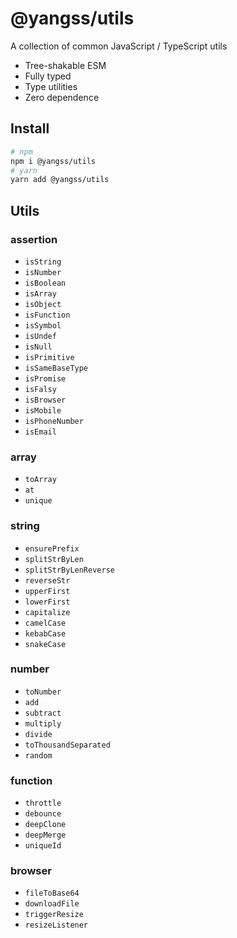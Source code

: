 # @yangss/utils
A collection of common JavaScript / TypeScript utils

- Tree-shakable ESM
- Fully typed
- Type utilities
- Zero dependence

## Install
```sh
# npm
npm i @yangss/utils
# yarn
yarn add @yangss/utils
```

## Utils
### assertion
- `isString`
- `isNumber`
- `isBoolean`
- `isArray`
- `isObject`
- `isFunction`
- `isSymbol`
- `isUndef`
- `isNull`
- `isPrimitive`
- `isSameBaseType`
- `isPromise`
- `isFalsy`
- `isBrowser`
- `isMobile`
- `isPhoneNumber`
- `isEmail`
### array
- `toArray`
- `at`
- `unique`
### string
- `ensurePrefix`
- `splitStrByLen`
- `splitStrByLenReverse`
- `reverseStr`
- `upperFirst`
- `lowerFirst`
- `capitalize`
- `camelCase`
- `kebabCase`
- `snakeCase`
### number
- `toNumber`
- `add`
- `subtract`
- `multiply`
- `divide`
- `toThousandSeparated`
- `random`
### function
- `throttle`
- `debounce`
- `deepClone`
- `deepMerge`
- `uniqueId`
### browser
- `fileToBase64`
- `downloadFile`
- `triggerResize`
- `resizeListener`